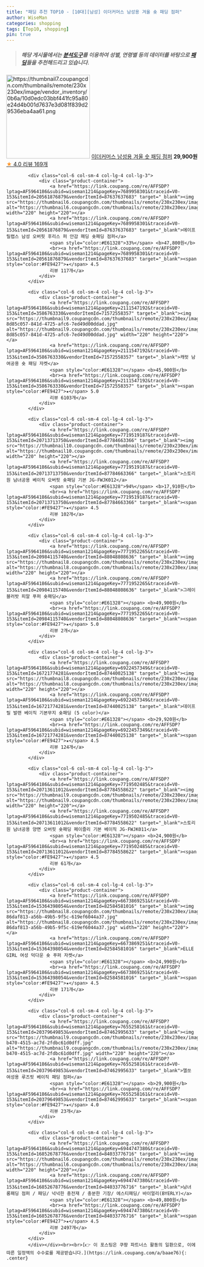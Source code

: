 ```yaml
---
title: "패딩 추천 TOP10 - [10대][남성] 이더커머스 남성용 겨울 숏 패딩 점퍼"
author: WiseMan
categories: shopping
tags: [Top10, shopping]
pin: true
---
```


> ##### 해당 게시물에서는 [**분석도구**](https://itemscout.io/)를 이용하여 **성별**, **연령별** 등의 데이터를 바탕으로 [**패딩**](https://link.coupang.com/a/baae76)들을 추천해드리고 있습니다.
<div class="container"><div class="row">
            <div class="col-6 col-sm-4 col-lg-4 col-lg-3">
                <div class="product-container">
                    <a href="https://link.coupang.com/re/AFFSDP?lptag=AF5964186&subid=wiseman1214&pageKey=7631187914&traceid=V0-153&itemId=20254181206&vendorItemId=87342044194" target="_blank"><img src="https://thumbnail7.coupangcdn.com/thumbnails/remote/230x230ex/image/vendor_inventory/0b6a/10d0edc03bbf441fc95a80e24d4b001d7637e3d081f839d29536eba4aa61.png" alt="https://thumbnail7.coupangcdn.com/thumbnails/remote/230x230ex/image/vendor_inventory/0b6a/10d0edc03bbf441fc95a80e24d4b001d7637e3d081f839d29536eba4aa61.png" width="220" height="220"></a>
                    <a href="https://link.coupang.com/re/AFFSDP?lptag=AF5964186&subid=wiseman1214&pageKey=7631187914&traceid=V0-153&itemId=20254181206&vendorItemId=87342044194" target="_blank">이더커머스 남성용 겨울 숏 패딩 점퍼</a>
                    <span style="color:#E61328"></span> <b>29,900원</b>
                    <br><a href="https://link.coupang.com/re/AFFSDP?lptag=AF5964186&subid=wiseman1214&pageKey=7631187914&traceid=V0-153&itemId=20254181206&vendorItemId=87342044194" target="_blank"><span style="color:#FE9427">★</span> 4.0
                    리뷰 169개</a>
                </div>
            </div>
            
            <div class="col-6 col-sm-4 col-lg-4 col-lg-3">
                <div class="product-container">
                    <a href="https://link.coupang.com/re/AFFSDP?lptag=AF5964186&subid=wiseman1214&pageKey=7689958301&traceid=V0-153&itemId=20561876879&vendorItemId=87637637683" target="_blank"><img src="https://thumbnail6.coupangcdn.com/thumbnails/remote/230x230ex/image/vendor_inventory/66a6/a5a57cfe7c76365b08a2409731409ba40e98379c3a8319daffba90179909.jpg" alt="https://thumbnail6.coupangcdn.com/thumbnails/remote/230x230ex/image/vendor_inventory/66a6/a5a57cfe7c76365b08a2409731409ba40e98379c3a8319daffba90179909.jpg" width="220" height="220"></a>
                    <a href="https://link.coupang.com/re/AFFSDP?lptag=AF5964186&subid=wiseman1214&pageKey=7689958301&traceid=V0-153&itemId=20561876879&vendorItemId=87637637683" target="_blank">에이프릴랩스 남성 오버핏 후리스 퍼 안감 패딩 숏패딩 점퍼</a>
                    <span style="color:#E61328">33%</span> <b>47,800원</b>
                    <br><a href="https://link.coupang.com/re/AFFSDP?lptag=AF5964186&subid=wiseman1214&pageKey=7689958301&traceid=V0-153&itemId=20561876879&vendorItemId=87637637683" target="_blank"><span style="color:#FE9427">★</span> 4.5
                    리뷰 117개</a>
                </div>
            </div>
            
            <div class="col-6 col-sm-4 col-lg-4 col-lg-3">
                <div class="product-container">
                    <a href="https://link.coupang.com/re/AFFSDP?lptag=AF5964186&subid=wiseman1214&pageKey=2111547192&traceid=V0-153&itemId=3586763330&vendorItemId=71572558357" target="_blank"><img src="https://thumbnail9.coupangcdn.com/thumbnails/remote/230x230ex/image/retail/images/1054077257689475-8d85c057-841d-4725-afc6-7ed49d00ddad.jpg" alt="https://thumbnail9.coupangcdn.com/thumbnails/remote/230x230ex/image/retail/images/1054077257689475-8d85c057-841d-4725-afc6-7ed49d00ddad.jpg" width="220" height="220"></a>
                    <a href="https://link.coupang.com/re/AFFSDP?lptag=AF5964186&subid=wiseman1214&pageKey=2111547192&traceid=V0-153&itemId=3586763330&vendorItemId=71572558357" target="_blank">캐럿 남여공용 숏 패딩 자켓</a>
                    <span style="color:#E61328"></span> <b>45,900원</b>
                    <br><a href="https://link.coupang.com/re/AFFSDP?lptag=AF5964186&subid=wiseman1214&pageKey=2111547192&traceid=V0-153&itemId=3586763330&vendorItemId=71572558357" target="_blank"><span style="color:#FE9427">★</span> 5.0
                    리뷰 6103개</a>
                </div>
            </div>
            
            <div class="col-6 col-sm-4 col-lg-4 col-lg-3">
                <div class="product-container">
                    <a href="https://link.coupang.com/re/AFFSDP?lptag=AF5964186&subid=wiseman1214&pageKey=7719519187&traceid=V0-153&itemId=20713713750&vendorItemId=87784663366" target="_blank"><img src="https://thumbnail10.coupangcdn.com/thumbnails/remote/230x230ex/image/vendor_inventory/e721/a5a1bc6e0c54773138a8b806b610a113aeaa48374d4135d383341629062c.jpg" alt="https://thumbnail10.coupangcdn.com/thumbnails/remote/230x230ex/image/vendor_inventory/e721/a5a1bc6e0c54773138a8b806b610a113aeaa48374d4135d383341629062c.jpg" width="220" height="220"></a>
                    <a href="https://link.coupang.com/re/AFFSDP?lptag=AF5964186&subid=wiseman1214&pageKey=7719519187&traceid=V0-153&itemId=20713713750&vendorItemId=87784663366" target="_blank">스토리원 남녀공용 베이직 오버핏 숏패딩 기본 JG-FWJK012</a>
                    <span style="color:#E61328">94%</span> <b>17,910원</b>
                    <br><a href="https://link.coupang.com/re/AFFSDP?lptag=AF5964186&subid=wiseman1214&pageKey=7719519187&traceid=V0-153&itemId=20713713750&vendorItemId=87784663366" target="_blank"><span style="color:#FE9427">★</span> 4.5
                    리뷰 102개</a>
                </div>
            </div>
            
            <div class="col-6 col-sm-4 col-lg-4 col-lg-3">
                <div class="product-container">
                    <a href="https://link.coupang.com/re/AFFSDP?lptag=AF5964186&subid=wiseman1214&pageKey=7771952265&traceid=V0-153&itemId=20984115740&vendorItemId=88048808636" target="_blank"><img src="https://thumbnail8.coupangcdn.com/thumbnails/remote/230x230ex/image/vendor_inventory/219f/b27d758bbcfd6fcc4ff58b01a9f0d7cbedf766ff8233dd2678dfb9f6f6fe.jpg" alt="https://thumbnail8.coupangcdn.com/thumbnails/remote/230x230ex/image/vendor_inventory/219f/b27d758bbcfd6fcc4ff58b01a9f0d7cbedf766ff8233dd2678dfb9f6f6fe.jpg" width="220" height="220"></a>
                    <a href="https://link.coupang.com/re/AFFSDP?lptag=AF5964186&subid=wiseman1214&pageKey=7771952265&traceid=V0-153&itemId=20984115740&vendorItemId=88048808636" target="_blank">그레이블러밧 피알 푸퍼 숏패딩</a>
                    <span style="color:#E61328"></span> <b>49,900원</b>
                    <br><a href="https://link.coupang.com/re/AFFSDP?lptag=AF5964186&subid=wiseman1214&pageKey=7771952265&traceid=V0-153&itemId=20984115740&vendorItemId=88048808636" target="_blank"><span style="color:#FE9427">★</span> 5.0
                    리뷰 2개</a>
                </div>
            </div>
            
            <div class="col-6 col-sm-4 col-lg-4 col-lg-3">
                <div class="product-container">
                    <a href="https://link.coupang.com/re/AFFSDP?lptag=AF5964186&subid=wiseman1214&pageKey=6922457349&traceid=V0-153&itemId=16721774281&vendorItemId=87440025138" target="_blank"><img src="https://thumbnail8.coupangcdn.com/thumbnails/remote/230x230ex/image/vendor_inventory/73f2/832b49013759d2db56993802370fa74eac6da03951c085f1e56e597bd471.jpg" alt="https://thumbnail8.coupangcdn.com/thumbnails/remote/230x230ex/image/vendor_inventory/73f2/832b49013759d2db56993802370fa74eac6da03951c085f1e56e597bd471.jpg" width="220" height="220"></a>
                    <a href="https://link.coupang.com/re/AFFSDP?lptag=AF5964186&subid=wiseman1214&pageKey=6922457349&traceid=V0-153&itemId=16721774281&vendorItemId=87440025138" target="_blank">데이프릴 발랜 베이직 기본무지 숏패딩 (5 color)</a>
                    <span style="color:#E61328"></span> <b>29,920원</b>
                    <br><a href="https://link.coupang.com/re/AFFSDP?lptag=AF5964186&subid=wiseman1214&pageKey=6922457349&traceid=V0-153&itemId=16721774281&vendorItemId=87440025138" target="_blank"><span style="color:#FE9427">★</span> 4.5
                    리뷰 124개</a>
                </div>
            </div>
            
            <div class="col-6 col-sm-4 col-lg-4 col-lg-3">
                <div class="product-container">
                    <a href="https://link.coupang.com/re/AFFSDP?lptag=AF5964186&subid=wiseman1214&pageKey=7719502485&traceid=V0-153&itemId=20713611012&vendorItemId=87784558622" target="_blank"><img src="https://thumbnail9.coupangcdn.com/thumbnails/remote/230x230ex/image/vendor_inventory/0bf4/d3da71c0a07730044b0858cbe603d747e1347f808bb67c9d14099a912e0d.jpg" alt="https://thumbnail9.coupangcdn.com/thumbnails/remote/230x230ex/image/vendor_inventory/0bf4/d3da71c0a07730044b0858cbe603d747e1347f808bb67c9d14099a912e0d.jpg" width="220" height="220"></a>
                    <a href="https://link.coupang.com/re/AFFSDP?lptag=AF5964186&subid=wiseman1214&pageKey=7719502485&traceid=V0-153&itemId=20713611012&vendorItemId=87784558622" target="_blank">스토리원 남녀공용 양면 오버핏 숏패딩 페이즐리 기본 베이직 JG-FWJK011</a>
                    <span style="color:#E61328"></span> <b>24,900원</b>
                    <br><a href="https://link.coupang.com/re/AFFSDP?lptag=AF5964186&subid=wiseman1214&pageKey=7719502485&traceid=V0-153&itemId=20713611012&vendorItemId=87784558622" target="_blank"><span style="color:#FE9427">★</span> 4.5
                    리뷰 61개</a>
                </div>
            </div>
            
            <div class="col-6 col-sm-4 col-lg-4 col-lg-3">
                <div class="product-container">
                    <a href="https://link.coupang.com/re/AFFSDP?lptag=AF5964186&subid=wiseman1214&pageKey=6673869251&traceid=V0-153&itemId=15364398054&vendorItemId=82584581016" target="_blank"><img src="https://thumbnail8.coupangcdn.com/thumbnails/remote/230x230ex/image/retail/images/210025028538126-86daf813-a56b-49b5-9f5c-619ef6044a37.jpg" alt="https://thumbnail8.coupangcdn.com/thumbnails/remote/230x230ex/image/retail/images/210025028538126-86daf813-a56b-49b5-9f5c-619ef6044a37.jpg" width="220" height="220"></a>
                    <a href="https://link.coupang.com/re/AFFSDP?lptag=AF5964186&subid=wiseman1214&pageKey=6673869251&traceid=V0-153&itemId=15364398054&vendorItemId=82584581016" target="_blank">ELLE GIRL 여성 덕다운 숏 푸퍼 자켓</a>
                    <span style="color:#E61328"></span> <b>24,990원</b>
                    <br><a href="https://link.coupang.com/re/AFFSDP?lptag=AF5964186&subid=wiseman1214&pageKey=6673869251&traceid=V0-153&itemId=15364398054&vendorItemId=82584581016" target="_blank"><span style="color:#FE9427">★</span> 4.5
                    리뷰 171개</a>
                </div>
            </div>
            
            <div class="col-6 col-sm-4 col-lg-4 col-lg-3">
                <div class="product-container">
                    <a href="https://link.coupang.com/re/AFFSDP?lptag=AF5964186&subid=wiseman1214&pageKey=7655258161&traceid=V0-153&itemId=20379649853&vendorItemId=87462995633" target="_blank"><img src="https://thumbnail9.coupangcdn.com/thumbnails/remote/230x230ex/image/retail/images/2023/10/16/9/9/4d30ac55-b470-4515-ac7d-2fdbc61d0dff.jpg" alt="https://thumbnail9.coupangcdn.com/thumbnails/remote/230x230ex/image/retail/images/2023/10/16/9/9/4d30ac55-b470-4515-ac7d-2fdbc61d0dff.jpg" width="220" height="220"></a>
                    <a href="https://link.coupang.com/re/AFFSDP?lptag=AF5964186&subid=wiseman1214&pageKey=7655258161&traceid=V0-153&itemId=20379649853&vendorItemId=87462995633" target="_blank">엘쏘 여성용 루즈핏 베이직 패딩 점퍼</a>
                    <span style="color:#E61328"></span> <b>29,900원</b>
                    <br><a href="https://link.coupang.com/re/AFFSDP?lptag=AF5964186&subid=wiseman1214&pageKey=7655258161&traceid=V0-153&itemId=20379649853&vendorItemId=87462995633" target="_blank"><span style="color:#FE9427">★</span> 4.0
                    리뷰 23개</a>
                </div>
            </div>
            
            <div class="col-6 col-sm-4 col-lg-4 col-lg-3">
                <div class="product-container">
                    <a href="https://link.coupang.com/re/AFFSDP?lptag=AF5964186&subid=wiseman1214&pageKey=6944747380&traceid=V0-153&itemId=16852678776&vendorItemId=84033776716" target="_blank"><img src="https://thumbnail6.coupangcdn.com/thumbnails/remote/230x230ex/image/vendor_inventory/0065/33d3915bbfb071b01de0f60d4771e1324d8bd15a63d1a54a5aecec7fdd02.jpg" alt="https://thumbnail6.coupangcdn.com/thumbnails/remote/230x230ex/image/vendor_inventory/0065/33d3915bbfb071b01de0f60d4771e1324d8bd15a63d1a54a5aecec7fdd02.jpg" width="220" height="220"></a>
                    <a href="https://link.coupang.com/re/AFFSDP?lptag=AF5964186&subid=wiseman1214&pageKey=6944747380&traceid=V0-153&itemId=16852678776&vendorItemId=84033776716" target="_blank">남녀 롱패딩 점퍼 / 패딩/ 넉넉한 충전재 / 충분한 기장/ 에스티패딩/ 바이얼리(BYERLY)</a>
                    <span style="color:#E61328"></span> <b>49,800원</b>
                    <br><a href="https://link.coupang.com/re/AFFSDP?lptag=AF5964186&subid=wiseman1214&pageKey=6944747380&traceid=V0-153&itemId=16852678776&vendorItemId=84033776716" target="_blank"><span style="color:#FE9427">★</span> 4.5
                    리뷰 2497개</a>
                </div>
            </div>
            </div></div><br><br>[👉 이 포스팅은 쿠팡 파트너스 활동의 일환으로, 이에 따른 일정액의 수수료를 제공받습니다.](https://link.coupang.com/a/baae76){: .center}